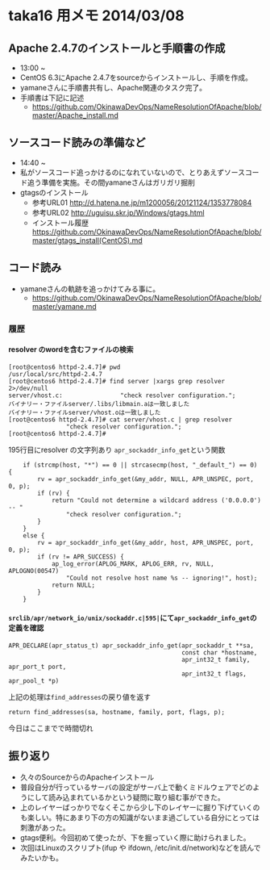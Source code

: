 # taka16 用メモ 2014/03/08

## Apache 2.4.7のインストールと手順書の作成
- 13:00 ~
- CentOS 6.3にApache 2.4.7をsourceからインストールし、手順を作成。
- yamaneさんに手順書共有し、Apache関連のタスク完了。
- 手順書は下記に記述
    - https://github.com/OkinawaDevOps/NameResolutionOfApache/blob/master/Apache_install.md


## ソースコード読みの準備など
- 14:40 ~
- 私がソースコード追っかけるのになれていないので、とりあえずソースコード追う準備を実施。その間yamaneさんはガリガリ掘削
- gtagsのインストール
    - 参考URL01 http://d.hatena.ne.jp/m1200056/20121124/1353778084
    - 参考URL02 http://uguisu.skr.jp/Windows/gtags.html
    - インストール履歴 https://github.com/OkinawaDevOps/NameResolutionOfApache/blob/master/gtags_install(CentOS).md


## コード読み
- yamaneさんの軌跡を追っかけてみる事に。
    - https://github.com/OkinawaDevOps/NameResolutionOfApache/blob/master/yamane.md

### 履歴
#### resolver のwordを含むファイルの検索
```
[root@centos6 httpd-2.4.7]# pwd
/usr/local/src/httpd-2.4.7
[root@centos6 httpd-2.4.7]# find server |xargs grep resolver 2>/dev/null
server/vhost.c:                "check resolver configuration.";
バイナリー・ファイルserver/.libs/libmain.aは一致しました
バイナリー・ファイルserver/vhost.oは一致しました
[root@centos6 httpd-2.4.7]# cat server/vhost.c | grep resolver
                "check resolver configuration.";
[root@centos6 httpd-2.4.7]#
```

195行目にresolver の文字列あり `apr_sockaddr_info_get`という関数
```
    if (strcmp(host, "*") == 0 || strcasecmp(host, "_default_") == 0) {
        rv = apr_sockaddr_info_get(&my_addr, NULL, APR_UNSPEC, port, 0, p);
        if (rv) {
            return "Could not determine a wildcard address ('0.0.0.0') -- "
                "check resolver configuration.";
        }
    }
    else {
        rv = apr_sockaddr_info_get(&my_addr, host, APR_UNSPEC, port, 0, p);
        if (rv != APR_SUCCESS) {
            ap_log_error(APLOG_MARK, APLOG_ERR, rv, NULL, APLOGNO(00547)
                "Could not resolve host name %s -- ignoring!", host);
            return NULL;
        }
    }

```


#### `srclib/apr/network_io/unix/sockaddr.c|595|`にて`apr_sockaddr_info_get`の定義を確認
```
APR_DECLARE(apr_status_t) apr_sockaddr_info_get(apr_sockaddr_t **sa,
                                                const char *hostname,
                                                apr_int32_t family, apr_port_t port,
                                                apr_int32_t flags, apr_pool_t *p)
```


上記の処理は`find_addresses`の戻り値を返す
```
return find_addresses(sa, hostname, family, port, flags, p);
```

今日はここまでで時間切れ


## 振り返り
- 久々のSourceからのApacheインストール
- 普段自分が行っているサーバの設定がサーバ上で動くミドルウェアでどのようにして読み込まれているかという疑問に取り組む事ができた。
- 上のレイヤーばっかりでなくそこから少し下のレイヤーに掘り下げていくのも楽しい。特にあまり下の方の知識がないまま過ごしている自分にとっては刺激があった。
- gtags便利。今回初めて使ったが、下を掘っていく際に助けられました。
- 次回はLinuxのスクリプト(ifup や ifdown, /etc/init.d/network)などを読んでみたいかも。
